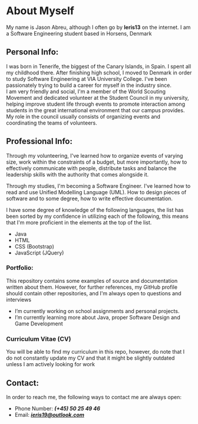 # About Myself

My name is Jason Abreu, although I often go by **Ieris13** on the internet.
I am a Software Engineering student based in Horsens, Denmark

## Personal Info:
I was born in Tenerife, the biggest of the Canary Islands, in Spain. I spent all
my childhood there. After finishing high school, I moved to Denmark in order to 
study Software Engineering at VIA University College. I've been passionately 
trying to build a career for myself in the industry since.  
I am very friendly and social, I'm a member of the World Scouting Movement and 
dedicated volunteer at the Student Council in my university, helping improve 
student life through events to promote interaction among students in the great
international environment that our campus provides. My role in the council usually
consists of organizing events and coordinating the teams of volunteers.

## Professional Info:
Through my volunteering, I've learned how to organize events of varying size,
work within the constraints of a budget, but more importantly, how to
effectively communicate with people, distribute tasks and balance the leadership
skills with the authority that comes alongside it.

Through my studies, I'm becoming a Software Engineer. I've learned how to read 
and use Unified Modelling Language (UML). How to design pieces of software and to
some degree, how to write effective documentation.

I have some degree of knowledge of the following languages, the list has been
sorted by my confidence in utilizing each of the following, this means that I'm
more proficient in the elements at the top of the list.
 - Java
 - HTML
 - CSS (Bootstrap)
 - JavaScript (JQuery)

### Portfolio: 
This repository contains some examples of source and documentation written about
them. However, for further references, my GitHub profile should contain other 
repositories, and I'm always open to questions and interviews

- I’m currently working on school assignments and personal projects.
- I’m currently learning more about Java, proper Software Design and Game 
  Development

### Curriculum Vitae (CV)
You will be able to find my curriculum in this repo, however, do note that I do 
not constantly update my CV and that it might be slightly outdated unless I am 
actively looking for work

## Contact:
In order to reach me, the following ways to contact me are always open:
* Phone Number: ***(+45) 50 25 49 46***  
* Email: ***ieris19@outlook.com***

